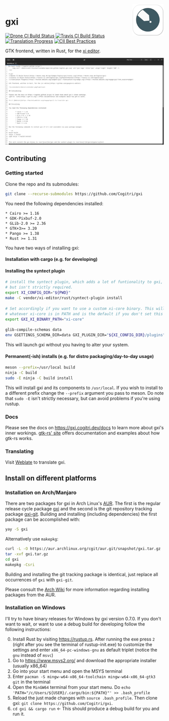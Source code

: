 <a href="https://cogitri.github.io/gxi">
    <img src="./data/icons//hicolor/scalable/apps/com.github.Cogitri.gxi.svg" alt="gxi logo" title="gxi" align="right" height="100" />
</a>

# gxi
[![Drone CI Build Status](https://drone.exqa.de/api/badges/Cogitri/gxi/status.svg)](https://drone.exqa.de/Cogitri/gxi)
[![Travis CI Build Status](https://travis-ci.com/Cogitri/gxi.svg?branch=master)](https://travis-ci.com/Cogitri/gxi)
[![Translation Progress](https://hosted.weblate.org/widgets/gxi/-/translation/svg-badge.svg)](https://hosted.weblate.org/engage/gxi/?utm_source=widget)
[![CII Best Practices](https://bestpractices.coreinfrastructure.org/projects/2711/badge)](https://bestpractices.coreinfrastructure.org/projects/2711)

GTK frontend, written in Rust, for the [xi editor](https://github.com/google/xi-editor).

![screenshot](/data/screenshot.png?raw=true)

## Contributing

### Getting started

Clone the repo and its submodules:

```sh
git clone --recurse-submodules https://github.com/Cogitri/gxi
```

You need the following dependencies installed:

	* Cairo >= 1.16
	* GDK-Pixbuf-2.0
	* GLib-2.0 >= 2.36
	* GTK+3>= 3.20
	* Pango >= 1.38
	* Rust >= 1.31

You have two ways of installing gxi:


#### Installation with cargo (e.g. for developing)

#### Installing the syntect plugin

```sh
# install the syntect plugin, which adds a lot of funtionality to gxi,
# but isn't strictly required.
export XI_CONFIG_DIR="${PWD}"
make -C vendor/xi-editor/rust/syntect-plugin install

# Set accordingly if you want to use a custom xi-core binary. This will use
# whatever xi-core is in PATH and is the default if you don't set this env var.
export GXI_XI_BINARY_PATH="xi-core"

glib-compile-schemas data
env GSETTINGS_SCHEMA_DIR=data GXI_PLUGIN_DIR="${XI_CONFIG_DIR}/plugins" cargo run
```

This will launch gxi without you having to alter your system.

#### Permanent(-ish) installs (e.g. for distro packaging/day-to-day usage)


```sh
meson --prefix=/usr/local build
ninja -C build
sudo -E ninja -C build install
```

This will install gxi and its components to `/usr/local`. If you wish to install to a different prefix change the `--prefix`
argument you pass to meson. Do note that `sudo -E` isn't strictly necessary, but can avoid problems if you're using rustup.

### Docs

Please see the docs on https://gxi.cogitri.dev/docs to learn more about gxi's inner workings. 
[gtk-rs' site](https://gtk-rs.org/) offers documentation and examples about how gtk-rs works.

### Translating

Visit [Weblate](https://hosted.weblate.org/engage/gxi/) to translate gxi.

## Install on different platforms

### Installation on Arch/Manjaro

There are two packages for gxi in Arch Linux's
[AUR](https://aur.archlinux.org/). The first is the regular release cycle
package [gxi](https://aur.archlinux.org/packages/gxi/) and the second is the git
repository tracking package
[gxi-git](https://aur.archlinux.org/packages/gxi-git/). Building and installing
(including dependencies) the first package can be accomplished with:

```sh
yay -S gxi
```

Alternatively use `makepkg`:

```sh
curl -L -O https://aur.archlinux.org/cgit/aur.git/snapshot/gxi.tar.gz
tar -xvf gxi.tar.gz
cd gxi
makepkg -Csri
```

Building and installing the git tracking package is identical, just replace all occurrences of
`gxi` with `gxi-git`.

Please consult the [Arch Wiki](https://wiki.archlinux.org/index.php/Arch_User_Repository#Installing_packages)
for more information regarding installing packages from the AUR.

### Installation on Windows

I'll try to have binary releases for Windows by gxi version 0.7.0. If you don't want to wait,
or want to use a debug build for developing follow the following instructions:

0) Install Rust by visiting https://rustup.rs. After running the exe press `2` (right after you see the terminal of rustup-init.exe) to customize the settings and enter `x86_64-pc-windows-gnu` as default triplet (notice the `gnu` instead of `msvc`)
1) Go to https://www.msys2.org/ and download the appropriate installer (usually x86_64)
2) Go into your start menu and open the MSYS terminal
3) Enter `pacman -S mingw-w64-x86_64-toolchain mingw-w64-x86_64-gtk3 git` in the terminal
4) Open the `MinGW64` terminal from your start menu. Do `echo 'PATH="/c/Users/${USER}/.cargo/bin:${PATH}"' >> .bash_profile`
5) Reload the just made changes with `source .bash_profile`. Then clone gxi: `git clone https://github.com/Cogitri/gxi`.
6) `cd gxi && cargo run` <- This should produce a debug build for you and run it.
